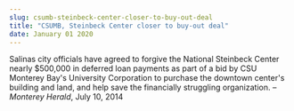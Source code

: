 ```yaml
---
slug: csumb-steinbeck-center-closer-to-buy-out-deal
title: "CSUMB, Steinbeck Center closer to buy-out deal"
date: January 01 2020
---
```


<p>Salinas city officials have agreed to forgive the National Steinbeck Center nearly $500,000 in deferred loan payments as part of a bid by CSU Monterey Bay's University Corporation to purchase the downtown center's building and land, and help save the financially struggling organization. – <em>Monterey Herald</em>, July 10, 2014
</p>
